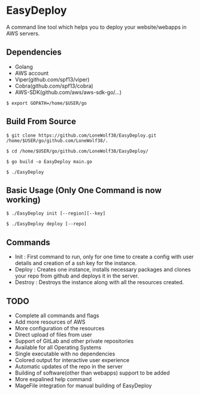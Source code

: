 # EasyDeploy

A command line tool which helps you to deploy your website/webapps in AWS servers.

## Dependencies 
- Golang 
- AWS account
- Viper(github.com/spf13/viper)
- Cobra(github.com/spf13/cobra)
- AWS-SDK(github.com/aws/aws-sdk-go/...)

```
$ export GOPATH=/home/$USER/go

```

## Build From Source

```
$ git clone https://github.com/LoneWolf38/EasyDeploy.git /home/$USER/go/github.com/LoneWolf38/.

$ cd /home/$USER/go/github.com/LoneWolf38/EasyDeploy/

$ go build -o EasyDeploy main.go

$ ./EasyDeploy

```

## Basic Usage (Only One Command is now working)
```
$ ./EasyDeploy init [--region][--key]

$ ./EasyDeploy deploy [--repo]

```

## Commands
- Init : First command to run, only for one time to create a config with user details and creation of a ssh key for the instance.
- Deploy : Creates one instance, installs necessary packages and clones your repo from github and deploys it in the server.
- Destroy : Destroys the instance along with all the resources created.

## TODO
- Complete all commands and flags
- Add more resources of AWS
- More configuration of the resources
- Direct upload of files from user 
- Support of GitLab and other private repositories
- Available for all Operating Systems
- Single executable with no dependencies
- Colored output for interactive user experience
- Automatic updates of the repo in the server
- Building of software(other than webapps) support to be added
- More expalined help command
- MageFile integration for manual building of EasyDeploy